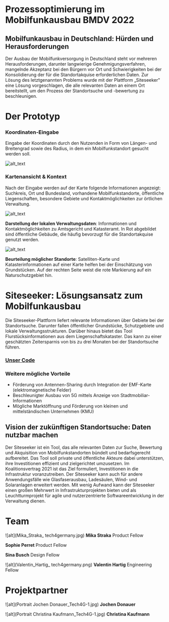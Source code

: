 # Prozessoptimierung im Mobilfunkausbau BMDV 2022


## Mobilfunkausbau in Deutschland: Hürden und Herausforderungen


Der Ausbau der Mobilfunkversorgung in Deutschland steht vor mehreren Herausforderungen, darunter langwierige Genehmigungsverfahren, mangelnde Akzeptanz bei den Bürgern vor Ort und Schwierigkeiten bei der Konsolidierung der für die Standortakquise erforderlichen Daten. Zur Lösung des letztgenannten Problems wurde mit der Plattform „Siteseeker" eine Lösung vorgeschlagen, die alle relevanten Daten an einem Ort bereitstellt, um den Prozess der Standortsuche und -bewertung zu beschleunigen.


# Der Prototyp


### **Koordinaten-Eingabe**


Eingabe der Koordinaten durch den Nutzenden in Form von Längen- und Breitengrad sowie des Radius, in dem ein Mobilfunkstandort gesucht werden soll. 


![alt_text](screenshot_1.png)



### **Kartenansicht & Kontext**

Nach der Eingabe werden auf der Karte folgende Informationen angezeigt: Suchkreis, Ort und Bundesland, vorhandene Mobilfunkstandorte, öffentliche Liegenschaften, besondere Gebiete und Kontaktmöglichkeiten zur örtlichen Verwaltung.


    

![alt_text](screenshot_2.png)

**Darstellung der lokalen Verwaltungsdaten**: Informationen und Kontaktmöglichkeiten zu Amtsgericht und Katasteramt. In Rot abgebildet sind öffentliche Gebäude, die häufig bevorzugt für die Standortakquise genutzt werden. 


![alt_text](screenshot_3.png)

**Beurteilung möglicher Standorte**: Satelliten-Karte und Katasterinformationen auf einer Karte helfen bei der Einschätzung von Grundstücken. Auf der rechten Seite weist die rote Markierung auf ein Naturschutzgebiet hin.


# Siteseeker: Lösungsansatz zum Mobilfunkausbau

Die Siteseeker-Plattform liefert relevante Informationen über Gebiete bei der Standortsuche. Darunter fallen öffentlicher Grundstücke, Schutzgebiete und lokale Verwaltungsstrukturen. Darüber hinaus bietet das Tool Flurstücksinformationen aus dem Liegenschaftskataster. Das kann zu einer geschätzten Zeitersparnis von bis zu drei Monaten bei der Standortsuche führen.  

### [Unser Code](https://github.com/tech4germany/Siteseeker)


### Weitere mögliche Vorteile 



* Förderung von Antennen-Sharing durch Integration der EMF-Karte (elektromagnetische Felder)
* Beschleunigter Ausbau von 5G mittels Anzeige von Stadtmobiliar-Informationen
* Mögliche Marktöffnung und Förderung von kleinen und mittelständischen Unternehmen (KMU)



## Vision der zukünftigen Standortsuche: Daten nutzbar machen

Der Siteseeker ist ein Tool, das alle relevanten Daten zur Suche, Bewertung und Akquisition von Mobilfunkstandorten bündelt und bedarfsgerecht aufbereitet. Das Tool soll private und öffentliche Akteure dabei unterstützen, ihre Investitionen effizient und zielgerichtet umzusetzen. Im Koalitionsvertrag 2021 ist das Ziel formuliert, Investitionen in die Infrastruktur voranzutreiben. Der Siteseeker kann auch für andere Anwendungsfälle wie Glasfaserausbau, Ladesäulen, Wind- und Solaranlagen erweitert werden. Mit wenig Aufwand kann der Siteseeker einen großen Mehrwert in Infrastrukturprojekten bieten und als Leuchtturmprojekt für agile und nutzerzentrierte Softwareentwicklung in der Verwaltung dienen. 

# Team

![alt](Mika_Straka_ tech4germany.jpg)
**Mika Straka** Product Fellow

**Sophie Perret** Product Fellow


**Sina Busch** Design Fellow	

![alt](Valentin_Hartig_ tech4germany.png)
**Valentin Hartig** Engineering Fellow


# Projektpartner 

![alt](Portrait Jochen Donauer_Tech4G-1.jpg)
**Jochen Donauer**

![alt](Portrait Christina Kaufmann_Tech4G-1.jpg)
**Christina Kaufmann**
